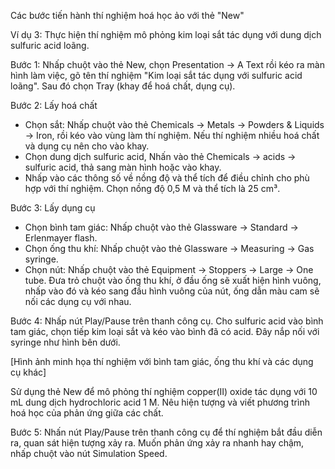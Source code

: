 Các bước tiến hành thí nghiệm hoá học ảo với thẻ "New"

Ví dụ 3: Thực hiện thí nghiệm mô phỏng kim loại sắt tác dụng với dung dịch sulfuric acid loãng.

Bước 1: Nhấp chuột vào thẻ New, chọn Presentation → A Text rồi kéo ra màn hình làm việc, gõ tên thí nghiệm "Kim loại sắt tác dụng với sulfuric acid loãng". Sau đó chọn Tray (khay để hoá chất, dụng cụ).

Bước 2: Lấy hoá chất
- Chọn sắt: Nhấp chuột vào thẻ Chemicals → Metals → Powders & Liquids → Iron, rồi kéo vào vùng làm thí nghiệm. Nếu thí nghiệm nhiều hoá chất và dụng cụ nên cho vào khay.
- Chọn dung dịch sulfuric acid, Nhấn vào thẻ Chemicals → acids → sulfuric acid, thả sang màn hình hoặc vào khay.
- Nhấp vào các thông số về nồng độ và thể tích để điều chỉnh cho phù hợp với thí nghiệm. Chọn nồng độ 0,5 M và thể tích là 25 cm³.

Bước 3: Lấy dụng cụ
- Chọn bình tam giác: Nhấp chuột vào thẻ Glassware → Standard → Erlenmayer flash.
- Chọn ống thu khí: Nhấp chuột vào thẻ Glassware → Measuring → Gas syringe.
- Chọn nút: Nhấp chuột vào thẻ Equipment → Stoppers → Large → One tube.
Đưa trỏ chuột vào ống thu khí, ở đầu ống sẽ xuất hiện hình vuông, nhấp vào đó và kéo sang đầu hình vuông của nút, ống dẫn màu cam sẽ nối các dụng cụ với nhau.

Bước 4: Nhấp nút Play/Pause trên thanh công cụ. Cho sulfuric acid vào bình tam giác, chọn tiếp kim loại sắt và kéo vào bình đã có acid. Đây nắp nối với syringe như hình bên dưới.

[Hình ảnh minh họa thí nghiệm với bình tam giác, ống thu khí và các dụng cụ khác]

Sử dụng thẻ New để mô phỏng thí nghiệm copper(II) oxide tác dụng với 10 mL dung dịch hydrochloric acid 1 M. Nêu hiện tượng và viết phương trình hoá học của phản ứng giữa các chất.

Bước 5: Nhấn nút Play/Pause trên thanh công cụ để thí nghiệm bắt đầu diễn ra, quan sát hiện tượng xảy ra. Muốn phản ứng xảy ra nhanh hay chậm, nhấp chuột vào nút Simulation Speed.